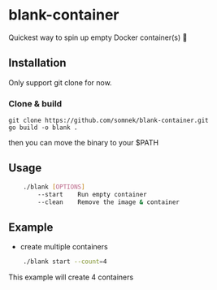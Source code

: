 # blank-container

Quickest way to spin up empty Docker container(s) 🧩

## Installation

Only support git clone for now.

### Clone & build

```
git clone https://github.com/somnek/blank-container.git
go build -o blank .
```

then you can move the binary to your $PATH

## Usage

```bash
    ./blank [OPTIONS]
        --start    Run empty container
        --clean    Remove the image & container
```

## Example

- create multiple containers

```bash
    ./blank start --count=4
```

This example will create 4 containers
